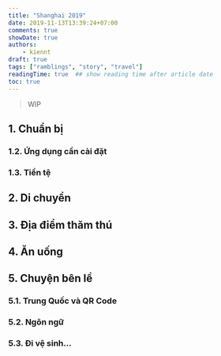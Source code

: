 ```yaml
---
title: "Shanghai 2019"
date: 2019-11-13T13:39:24+07:00
comments: true
showDate: true
authors:
    - kiennt
draft: true
tags: ["ramblings", "story", "travel"]
readingTime: true  ## show reading time after article date
toc: true
---
```


> WIP

## 1. Chuẩn bị

### 1.2. Ứng dụng cần cài đặt

### 1.3. Tiền tệ

## 2. Di chuyển

## 3. Địa điểm thăm thú

## 4. Ăn uống

## 5. Chuyện bên lề

### 5.1. Trung Quốc và QR Code

### 5.2. Ngôn ngữ

### 5.3. Đi vệ sinh...

